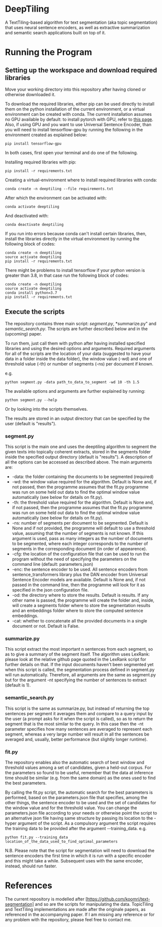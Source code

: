 # DeepTiling
A TextTiling-based algorithm for text segmentation (aka topic segmentation) that uses neural sentence encoders, as well as extractive summarization and semantic search applications built on top of it.

# Running the Program
## Setting up the workspace and download required libraries
Move your working directory into this repository after having cloned or otherwise downloaded it.

To download the required libraries, either pip can be used directly to install them on the python installation of the current environment, or a virtual environment can be created with conda. The current installation assumes no GPU available by default: to install pytorch with GPU, refer to [this page](https://pytorch.org/get-started/locally/). Also, if using GPU and you want to use Universal Sentence Encoder, than you will need to install tensorflow-gpu by running the following in the environment created as explained below:
```
pip install tensorflow-gpu
```

In both cases, first open your terminal and do one of the following.

Installing required libraries with pip:
```
pip install -r requirements.txt
```

Creating a virtual-environment where to install required libraries with conda:
```
conda create -n deeptiling --file requirements.txt
```


After which the environment can be activated with:
```
conda activate deeptiling
```
And deactivated with:
```
conda deactivate deeptiling
```

If you run into errors because conda can't install certain libraries, then, install the libraries directly in the virtual environment by running the following block of codes:

```
conda create -n deeptiling
source activate deeptiling
pip install -r requirements.txt
```

There might be problems to install tensorflow if your python version is greater than 3.8, in that case run the following block of codes:
```
conda create -n deeptiling
source activate deeptiling
conda install python=3.7
pip install -r requirements.txt
```


## Execute the scripts

The repository contains three main script: *segment.py*, *summarize.py" and *semantic_search.py*.
The scripts are further described below and in the (upcoming) paper.

To run them, just call them with python after having installed specified libraries and using the desired options and arguments. Required arguments for all of the scripts are the location of your data (suggested to have your data in a folder inside the data folder), the window value (-wd) and one of threshold value (-th) or number of segments (-ns) per document if known.

e.g.
```
python segment.py -data path_to_data_to_segment -wd 10 -th 1.5
```

The available options and arguments are further explained by running:
```
python segment.py --help
```
Or by looking into the scripts themselves.

The results are stored in an output directory that can be specified by the user (default is "results").

### segment.py
This script is the main one and uses the deeptiling algorithm to segment the given texts into topically coherent extracts, stored in the segments folder inside the specified output directory (default is "results").
A description of all the options can be accessed as described above. The main arguments are:
- -data: the folder containing the documents to be segmented (required)
- -wd: the window value required for the algorithm. Default is None and, if not passed, then the programme assumes that the fit.py programme was run on some held out data to find the optimal window value automatically (see below for details on fit.py).
- -th: the threshold value required for the algorithm. Default is None and, if not passed, then the programme assumes that the fit.py programme was run on some held out data to find the optimal window value automatically (see below for details on fit.py).
- -ns: number of segments per document to be segmented. Default is None and if not provided, the programme will default to use a threshold value, assuming that the number of segments is not known. If this argument is used, pass as many integers as the number of documents to be segmented, where each integer corresponds to the number of segments in the corresponding document (in order of appearence).
- -cfg: the location of the configuration file that can be used to run the program without the need of specifying the parameters on the command line (default: parameters.json)
- -enc: the sentence encoder to be used. All sentence encoders from sentence_transformers library plus the DAN encoder from Universal Sentence Encoder models are available. Default is None and, if not passed in the command line, then the programme will look for it as specified in the json configuration file.
- -od: the directory where to store the results. Default is results. If any other name is passed, the programme will create the folder and, inside, will create a segments folder where to store the segmentation results and an embeddings folder where to store the computed sentence embeddings.
- -cat: whether to concatenate all the provided documents in a single document or not. Default is False.

### summarize.py
This script extract the most important n sentences from each segment, so as to give a summary of the segment itself. The algorithm uses LexRank: please look at the relative github page quoted in the LexRank script for further details on that. If the input documents haven't been segmented yet when this script is called, the segmentation process defined in segment.py will run automatically. Therefore, all arguments are the same as segment.py but for the argument -nt specifying the number of sentences to extract (default is 1).

### semantic_search.py
This script is the same as summarize.py, but instead of returning the top sentences per segment it averages them and compare to a query input by the user (a prompt asks for it when the script is called), so as to return the segment that is the most similar to the query. In this case then the -nt parameter specifies how many sentences are averaged to represent each segment, whereas a very large number will result in all the sentences be averaged and, usually, better performance (but slightly longer runtime).

### fit.py
The repository enables also the automatic search of best window and threshold values among a set of candidates, given a held-out corpus. For the parameters so found to be useful, remember that the data at inference time should be similar (e.g. from the same domain) as the ones used to find the best parameters.

By calling the fit.py script, the automatic search for the best parameters is performed, based on the parameters.json file that specifies, among the other things, the sentence encoder to be used and the set of candidates for the window value and for the threshold value. You can change the parameters.json file according to your needs or otherwise point the script to an alternative json file having same structure by passing its location to the -hyper argument of the script. As a compulsory argument the script requires the training data to be provided after the argument --training_data. 
e.g.
```
python fit.py --training_data location_of_the_data_used_to_find_optimal_parameters
```

N.B. Please note that the script for segmentation will need to download the sentence encoders the first time in which it is run with a specific encoder and this might take a while. Subsequent uses with the same encoder, instead, should run faster. 

# References
The current repository is modelled after [https://github.com/koomri/text-segmentation] and so are the scripts for manipulating the data.
TopicTiling and TextTiling implementations are made after the originale papers, as referenced in the accompanying paper.
If I am missing any reference or for any problem with the repository, please feel free to contact me.
